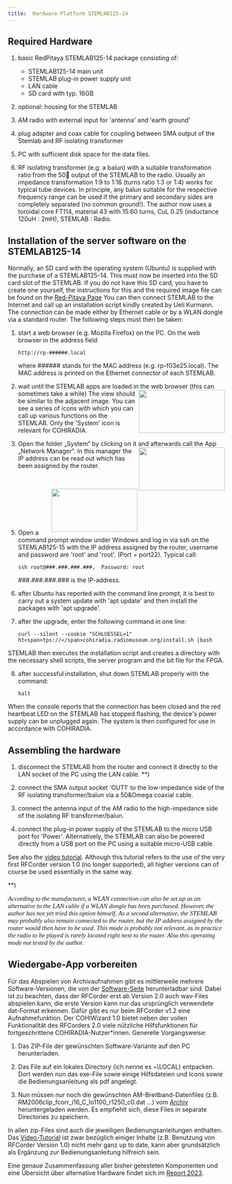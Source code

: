 ```yaml
---
title:  Hardware-Platform STEMLAB125-14
---
```

## Required Hardware

1. basic RedPitaya STEMLAB125-14 package consisting of:
   
      * STEMLAB125-14 main unit
      * STEMLAB plug-in power supply unit
      * LAN cable
      * SD card with typ. 16GB

2. optional: housing for the STEMLAB

3. AM radio with external input for 'antenna' and 'earth ground'

4. plug adapter and coax cable for coupling between SMA output of the Stemlab and RF isolating transformer

5. PC with sufficient disk space for the data files.

6. RF isolating transformer (e.g. a balun) with a suitable transformation ratio from the 50 output of the STEMLAB to the radio. Usually an impedance transformation 1:9 to 1:16 (turns ratio 1:3 or 1:4) works for typical tube devices. In principle, any balun suitable for the respective frequency range can be used if the primary and secondary sides are completely separated (no common ground!). The author now uses a toroidal core FT114, material 43 with 15:60 turns, CuL 0.25 (inductance 120uH : 2mH), STEMLAB : Radio. 

##	Installation of the server software on the STEMLAB125-14

Normally, an SD card with the operating system (Ubuntu) is supplied with the purchase of a STEMLAB125-14. This must now be inserted into the SD card slot of the STEMLAB. If you do not have this SD card, you have to create one yourself, the instructions for this and the required image file can be found on the 
[Red-Pitaya Page](https://redpitaya.readthedocs.io/en/latest/quickStart/SDcard/SDcard.html)
You can then connect STEMLAB to the Internet and call up an installation script kindly created by Ueli Kurmann. The connection can be made either by Ethernet cable or by a WLAN dongle via a standard router. The following steps must then be taken:

1. start a web browser (e.g. Mozilla Firefox) on the PC. On the web browser in the address field
   
   `http://rp-######.local`
   
   where ###### stands for the MAC address (e.g. rp-f03e25.local). The MAC address is printed on the Ethernet connector of each STEMLAB.
 
3. wait until the STEMLAB apps are loaded in the web browser (this can sometimes take a while) <img align="right" width="200" height="100" src="https://cohiradia.radiomuseum.org/download/software/STEMLAB_Installation_Step1_sm.png" /> The view should be similar to the adjacent image. You can see a series of icons with which you can call up various functions on the STEMLAB. Only the 'System' icon is relevant for COHIRADIA.

4. Open the folder „System“ by clicking on it and afterwards call the App „Network Manager“. <img align="right" width="200" height="100" src="https://cohiradia.radiomuseum.org/download/software/STEMLAB_Installation_Step2.png" /> In this manager the IP address can be read out which has been assigned by the router.                           

&nbsp;

<img align="right" width="200" height="100" src="https://cohiradia.radiomuseum.org/download/software/STEMLAB_Installation_Step3.png" /> 

&nbsp;

&nbsp;

&nbsp;

5. Open a command prompt window under Windows and log in via ssh on the STEMLAB125-15 with the IP address assigned by the router, username and password are 'root' and 'root'.  (Port = port22). Typical call: 

    `ssh root@###.###.###.###, 	Password: root`

   ###.###.###.### is the IP-address.

6. after Ubuntu has reported with the command line prompt, it is best to carry out a system update with 'apt update' and then install the packages with 'apt upgrade'.

7. after the upgrade, enter the following command in one line:

    `curl --silent --cookie "SCHLUESSEL=1" ht<span>tps://</span>cohiradia.radiomuseum.org/install.sh |bash`

STEMLAB then executes the installation script and creates a directory with the necessary shell scripts, the server program and the bit file for the FPGA. 

8. after successful installation, shut down STEMLAB properly with the command:
   
    `halt`

When the console reports that the connection has been closed and the red heartbeat LED on the STEMLAB has stopped flashing, the device's power supply can be unplugged again. The system is then configured for use in accordance with COHIRADIA.

## Assembling the hardware

1. disconnect the STEMLAB from the router and connect it directly to the LAN socket of the PC using the LAN cable. **) 

2. connect the SMA output socket 'OUT1' to the low-impedance side of the RF isolating transformer/balun via a 50&Omega coaxial cable. 

3. connect the antenna input of the AM radio to the high-impedance side of the isolating RF transformer/balun.

4. connect the plug-in power supply of the STEMLAB to the micro USB port for 'Power'. Alternatively, the STEMLAB can also be powered directly from a USB port on the PC using a suitable micro-USB cable.

See also the [video tutorial](https://cohiradia.radiomuseum.org/download/COHIRADIA_Installations_Tutorial.mp4). Although this tutorial refers to the use of the very first RFCorder version 1.0 (no longer supported), all higher versions can of course be used essentially in the same way.

**)  <p style="font-family: times, serif; font-size:11pt; font-style:italic"> According to the manufacturer, a WLAN connection can also be set up as an alternative to the LAN cable if a WLAN dongle has been purchased. However, the author has not yet tried this option himself. 
As a second alternative, the STEMLAB may probably also remain connected to the router, but the IP address assigned by the router would then have to be used. This mode is probably not relevant, as in practice the radio to be played is rarely located right next to the router. Also this operating mode not tested by the author. </p>

## Wiedergabe-App vorbereiten

Für das Abspielen von Archivaufnahmen gibt es mittlerweile mehrere Software-Versionen, die von der [Software-Seite](https://www.radiomuseum.org/cohiradia/software.html) herunterladbar sind. Dabei ist zu beachten, dass der RFCorder erst ab Version 2.0 auch wav-Files abspielen kann, die erste Version kann nur das ursprünglich verwendete dat-Format erkennen. Dafür gibt es nur beim RFCorder v1.2 eine Aufnahmefunktion. Der COHIWizard 1.0 bietet neben der vollen Funktionalität des RFCorders 2.0 viele nützliche Hilfsfunktionen für fortgeschrittene COHIRADIA-Nutzer*innen. Generelle Vorgangsweise:

1. Das ZIP-File der gewünschten Software-Variante auf den PC herunterladen.

2. Das File auf ein lokales Directory (ich nenne es ~\LOCAL) entpacken. Dort werden nun das exe-File sowie einige Hilfsdateien und Icons sowie die Bedienungsanleitung als pdf angelegt.

3. Nun müssen nur noch die gewünschten AM-Breitband-Datenfiles (z.B. RM2006clip_fcorr_i16_C_lo1100_r1250_c0.dat ...) vom [Archiv](https://www.radiomuseum.org/cohiradia/#recording) heruntergeladen werden. Es empfiehlt sich, diese Files in separate Directories zu speichern.

In allen zip-Files sind auch die jeweiligen Bedienungsanleitungen enthalten. Das [Video-Tutorial](https://cohiradia.radiomuseum.org/download/COHIRADIA_Installations_Tutorial.mp4) ist zwar bezüglich einiger Inhalte (z.B. Benutzung von RFCorder Version 1.0) nicht mehr ganz up to date, kann aber grundsätzlich als Ergänzung zur Bedienungsanleitung hilfreich sein.


Eine genaue Zusammenfassung aller bisher getesteten Komponenten und eine Übersicht über alternative Hardware findet sich im [Report 2023](https://cohiradia.radiomuseum.org/download/docs/Documentation/COHIRADIA_Report2023_dt.pdf).

<!-- comment -->
